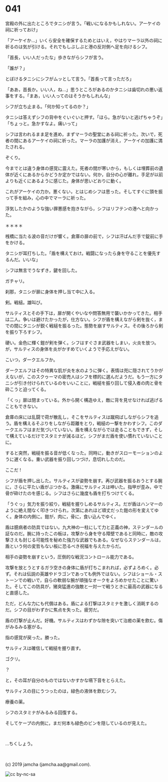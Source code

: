 

# 041

宮殿の外に出たところでタニシが言う。「戦いになるかもしれない。アーケイの祠に祈っておけ」

「アーケイか…」いくら安全を確保するためとはいえ，やはりマーラ以外の祠に祈るのは気が引ける。それでもしぶしぶと港の反対側へ足を向けるシフ。

「首長，いい人だったな」歩きながらシフが言う。

「誰が？」

とぼけるタニシにシフがムッとして言う。「首長って言っただろ」

「ああ，首長か。いい人，ね…」思うところがあるのかタニシは歯切れの悪い返事をする。「まあ，いい人ってのはそうかもしれんな」

シフが立ち止まる。「何か知ってるのか？」

タニシは答えずシフの背中をぐいぐいと押す。「ほら。急がないと逃げちゃうぞ」「ちょっと。急かすなよ。痛いって」

シフは言われるまま足を進め，まずマーラの聖堂にある祠に祈った。次いで，死者の間にあるアーケイの祠に祈った。マーラの加護が消え，アーケイの加護に満たされる。

ぞくり。

今までとは違う身体の感覚に震えた。死者の間が寒いから，もしくは埋葬前の遺体が近くにあるからかどうか定かではない。何か，自分の心が離れ，手足が以前よりも近くにあるように感じた。身体が思いどおりに動く。

これがアーケイの力か。悪くない，とはじめシフは思った。そしてすぐに頭を振って手を組み，心の中でマーラに祈った。

浮気したかのような強い罪悪感を抱きながら，シフはリフテンの港へと向かった。

＊＊＊＊

桟橋に当たる波の音だけが響く。倉庫の扉の前で，シフは汗ばんだ手で錠前に手をかける。

タニシが耳打ちした。「盾を構えておけ。戦闘になったら身を守ることを優先するんだ。いいな」

シフは無言でうなずき，鍵を回した。

ガチャリ。

刹那，タニシが扉に身体を押し当て中に入る。

剣。戦槌。雄叫び。

サルティスとその手下は，扉が開くやいなや問答無用で襲いかかってきた。相手は二人。争いは避けたかったが，仕方ない。シフが盾を構えながら剣を抜く，までの間にタニシが鋭く戦槌を振るった。態勢を崩すサルティス。その後ろから剣を振り下ろすシフ。

硬い。金色に輝く鎧が剣を弾く。シフはすぐさま武器をしまい，火炎を放つ。が，サルティスの身体を炎がかすめていくようで手応えがない。

こいつ，ダークエルフか。

ダークエルフはその特異な肌が炎を水のように弾く。表情は兜に隠されてうかがえないが，このスクゥーマの密売人はシフを標的に選んだようだ。もう一方にタニシが引き付けられているのをいいことに，戦槌を振り回して侵入者の肉と骨を砕こうと迫ってくる。

「くっ」扉は閉まっている。外から開く構造ゆえ，敵に背を見せなければ逃げることもできない。

倉庫の床には乱闘で荷が散乱し，そこをサルティスは蹴飛ばしながらシフを追う。盾を構えるそぶりをしながら距離をとり，戦槌の一撃をかわすシフ。このダークエルフはまだ気づいていない。盾を構えながらでは走ることもできず，そして構えているだけでスタミナが減るほど，シフがまだ盾を使い慣れていないことに。

すると突然，戦槌を振る音が低くなった。同時に，動きがスローモーションのように遅くなる。重い武器を振り回しつづけ，息切れしたのだ。

ここだ !

シフが盾を押し出した。サルティスが姿勢を崩す。再び武器を振るおうとする腕に，さらに平たい盾がぶつかる。激痛にサルティスは呻いた。指甲が歪み，中で骨が砕けたのを感じる。シフはさらに幾度も盾を打ちつけてくる。

「うぐっ」気力を振り絞り，戦槌を握りしめるサルティス。だが盾はハンマーのように絶え間なく叩きつけられ，次第にあれほど頑丈だった鎧の形を変えてゆく。身体の内側に。鎧が，肉に，骨に，食い込んでゆく。

盾は臆病者の防具ではない。九大神の一柱にして力と正義の神，ステンダールの証なのだ。腕に持ったこの板は，攻撃から身を守る障壁であると同時に，敵の攻撃さえも封じる可能性を秘めた強力な武器でもある。なぜならステンダールは，盾という何の変哲もない板に恐るべき祝福を与えたからだ。

相手の姿勢を崩すという，圧倒的な戦況コントロール能力である。

攻撃を放とうとするガラ空きの身体に盾が打ちこまれれば，必ずよろめく。必ず。それは伝説の英雄やドラゴンであっても例外ではない。シフはショール・ストーンでの戦いで，自らの軟弱な腕が頑強なオークをよろめかせたことに驚いた。そしてこの防具が，猪突猛進の強敵と一対一で戦うときに最高の武器になると直感した。

ただ，どんな力にも代償はある。盾による打撃はスタミナを激しく消耗するのだ。シフの目がわずかに焦点を失った。疲労だ。

盾の打撃が止んだ。好機。サルティスはわずかな隙を突いて治癒の薬を飲む。傷がみるみる塞がる。

指の感覚が戻った。勝った。

サルティスは確信して戦槌を握り直す。

ゴクリ。

？

と，その耳が自分のものではないかすかな嚥下音をとらえた。

サルティスの目にうつったのは，緑色の液体を飲むシフ。

療養の薬。

シフのスタミナがみるみる回復する。

そしてケープの内側に，まだ何本も緑色のビンを隠しているのが見えた。

<br>

…ちくしょう。

<br>
<br>
(c) 2019 jamcha (jamcha.aa@gmail.com).

![cc by-nc-sa](https://i.creativecommons.org/l/by-nc-sa/4.0/88x31.png)

